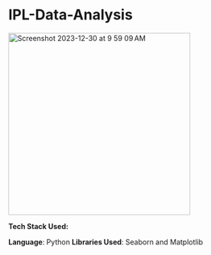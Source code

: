 # IPL-Data-Analysis

<img width="361" alt="Screenshot 2023-12-30 at 9 59 09 AM" src="https://github.com/jasumonga17/IPL-Data-Analysis/assets/76562774/28342944-e64b-4258-aa75-fa2c4771010f">

**Tech Stack Used:**

**Language**: Python
**Libraries Used**: Seaborn and Matplotlib




